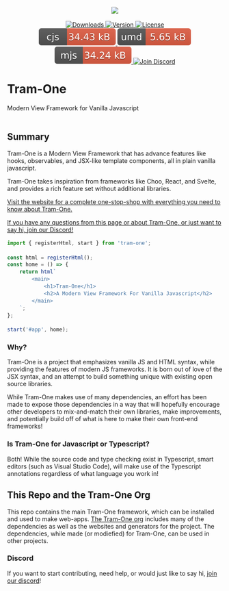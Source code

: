 <p align="center"><a href="http://tram-one.io/" target="_blank"><img src="https://unpkg.com/@tram-one/tram-logo@4" width="128"></a></p>

<div align="center">
  <a href="https://www.npmjs.com/package/tram-one">
    <img src="https://img.shields.io/npm/dm/tram-one.svg" alt="Downloads">
  </a>
  <a href="https://www.npmjs.com/package/tram-one">
    <img src="https://img.shields.io/npm/v/tram-one.svg" alt="Version">
  </a>
  <a href="https://www.npmjs.com/package/tram-one">
    <img src="https://img.shields.io/npm/l/tram-one.svg" alt="License">
  </a>
</div>
<div align="center">
  <a href="https://unpkg.com/tram-one/dist/tram-one.cjs">
    <img src="https://github.com/Tram-One/tram-one/raw/master/docs/badges/cjs.svg?sanitize=true" alt="Common JS build">
  </a>
  <a href="https://unpkg.com/tram-one/dist/tram-one.js">
    <img src="https://github.com/Tram-One/tram-one/raw/master/docs/badges/umd.svg?sanitize=true" alt="UMD build">
  </a>
  <a href="https://unpkg.com/tram-one/dist/tram-one.mjs">
    <img src="https://github.com/Tram-One/tram-one/raw/master/docs/badges/mjs.svg?sanitize=true" alt="ES Module build">
  </a>
  <a href="https://discord.gg/dpBXAQC">
    <img src="https://img.shields.io/badge/discord-join-5865F2.svg?style=flat" alt="Join Discord">
  </a>
</div>

# Tram-One

Modern View Framework for Vanilla Javascript
<br>
<br>

## Summary

Tram-One is a Modern View Framework that has advance features like hooks, observables, and JSX-like template components, all in plain vanilla javascript.

Tram-One takes inspiration from frameworks like Choo, React, and Svelte, and provides a rich feature set without additional libraries.

[Visit the website for a complete one-stop-shop with everything you need to know about Tram-One.](http://tram-one.io/)

[If you have any questions from this page or about Tram-One, or just want to say hi, join our Discord!](https://discord.gg/dpBXAQC)

```javascript
import { registerHtml, start } from 'tram-one';

const html = registerHtml();
const home = () => {
	return html`
		<main>
			<h1>Tram-One</h1>
			<h2>A Modern View Framework For Vanilla Javascript</h2>
		</main>
	`;
};

start('#app', home);
```

### Why?

Tram-One is a project that emphasizes vanilla JS and HTML syntax, while providing the features of modern JS frameworks. It is born out of love of the JSX syntax, and an attempt to build something unique with existing open source libraries.

While Tram-One makes use of many dependencies, an effort has been made to expose those dependencies in a way that will hopefully
encourage other developers to mix-and-match their own libraries, make improvements, and potentially
build off of what is here to make their own front-end frameworks!

### Is Tram-One for Javascript or Typescript?

Both! While the source code and type checking exist in Typescript, smart editors (such as Visual Studio Code), will make use of
the Typescript annotations regardless of what language you work in!

## This Repo and the Tram-One Org

This repo contains the main Tram-One framework, which can be installed and
used to make web-apps. [The Tram-One org](https://github.com/Tram-One)
includes many of the dependencies as well as the websites and generators for the project.
The dependencies, while made (or modiefied) for Tram-One, can be used in other projects.

### Discord

If you want to start contributing, need help, or would just like to say hi,
[join our discord](https://discord.gg/dpBXAQC)!
